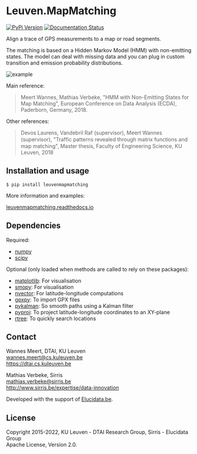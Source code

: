 # Leuven.MapMatching

[![PyPi Version](https://img.shields.io/pypi/v/leuvenmapmatching.svg)](https://pypi.org/project/leuvenmapmatching/)
[![Documentation Status](https://readthedocs.org/projects/leuvenmapmatching/badge/?version=latest)](https://leuvenmapmatching.readthedocs.io/en/latest/?badge=latest)


Align a trace of GPS measurements to a map or road segments.

The matching is based on a Hidden Markov Model (HMM) with non-emitting 
states. The model can deal with missing data and you can plug in custom
transition and emission probability distributions.

![example](http://people.cs.kuleuven.be/wannes.meert/leuvenmapmatching/example1.png?v=2)

Main reference:

> Meert Wannes, Mathias Verbeke, "HMM with Non-Emitting States for Map Matching",
> European Conference on Data Analysis (ECDA), Paderborn, Germany, 2018.

Other references:

> Devos Laurens, Vandebril Raf (supervisor), Meert Wannes (supervisor),
> "Trafﬁc patterns revealed through matrix functions and map matching",
> Master thesis, Faculty of Engineering Science, KU Leuven, 2018

## Installation and usage

    $ pip install leuvenmapmatching

More information and examples:

[leuvenmapmatching.readthedocs.io](https://leuvenmapmatching.readthedocs.io)

## Dependencies

Required:

- [numpy](http://www.numpy.org)
- [scipy](https://www.scipy.org)


Optional (only loaded when methods are called to rely on these packages):

- [matplotlib](http://matplotlib.org):
    For visualisation
- [smopy](https://github.com/rossant/smopy):
    For visualisation
- [nvector](https://github.com/pbrod/Nvector):
    For latitude-longitude computations
- [gpxpy](https://github.com/tkrajina/gpxpy):
    To import GPX files
- [pykalman](https://pykalman.github.io):
    So smooth paths using a Kalman filter
- [pyproj](https://jswhit.github.io/pyproj/):
    To project latitude-longitude coordinates to an XY-plane
- [rtree](http://toblerity.org/rtree/):
    To quickly search locations


## Contact

Wannes Meert, DTAI, KU Leuven  
wannes.meert@cs.kuleuven.be  
https://dtai.cs.kuleuven.be

Mathias Verbeke, Sirris  
mathias.verbeke@sirris.be  
http://www.sirris.be/expertise/data-innovation

Developed with the support of [Elucidata.be](http://www.elucidata.be).


## License

Copyright 2015-2022, KU Leuven - DTAI Research Group, Sirris - Elucidata Group  
Apache License, Version 2.0.
